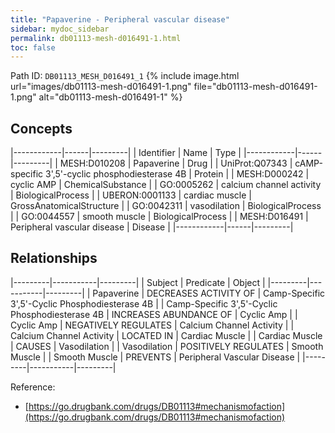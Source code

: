 ```yaml
---
title: "Papaverine - Peripheral vascular disease"
sidebar: mydoc_sidebar
permalink: db01113-mesh-d016491-1.html
toc: false 
---
```



Path ID: `DB01113_MESH_D016491_1`
{% include image.html url="images/db01113-mesh-d016491-1.png" file="db01113-mesh-d016491-1.png" alt="db01113-mesh-d016491-1" %}

## Concepts

|------------|------|---------|
| Identifier | Name | Type    |
|------------|------|---------|
| MESH:D010208 | Papaverine | Drug |
| UniProt:Q07343 | cAMP-specific 3',5'-cyclic phosphodiesterase 4B | Protein |
| MESH:D000242 | cyclic AMP | ChemicalSubstance |
| GO:0005262 | calcium channel activity | BiologicalProcess |
| UBERON:0001133 | cardiac muscle | GrossAnatomicalStructure |
| GO:0042311 | vasodilation | BiologicalProcess |
| GO:0044557 | smooth muscle | BiologicalProcess |
| MESH:D016491 | Peripheral vascular disease | Disease |
|------------|------|---------|

## Relationships

|---------|-----------|---------|
| Subject | Predicate | Object  |
|---------|-----------|---------|
| Papaverine | DECREASES ACTIVITY OF | Camp-Specific 3',5'-Cyclic Phosphodiesterase 4B |
| Camp-Specific 3',5'-Cyclic Phosphodiesterase 4B | INCREASES ABUNDANCE OF | Cyclic Amp |
| Cyclic Amp | NEGATIVELY REGULATES | Calcium Channel Activity |
| Calcium Channel Activity | LOCATED IN | Cardiac Muscle |
| Cardiac Muscle | CAUSES | Vasodilation |
| Vasodilation | POSITIVELY REGULATES | Smooth Muscle |
| Smooth Muscle | PREVENTS | Peripheral Vascular Disease |
|---------|-----------|---------|

Reference: 
  - [https://go.drugbank.com/drugs/DB01113#mechanismofaction](https://go.drugbank.com/drugs/DB01113#mechanismofaction)
